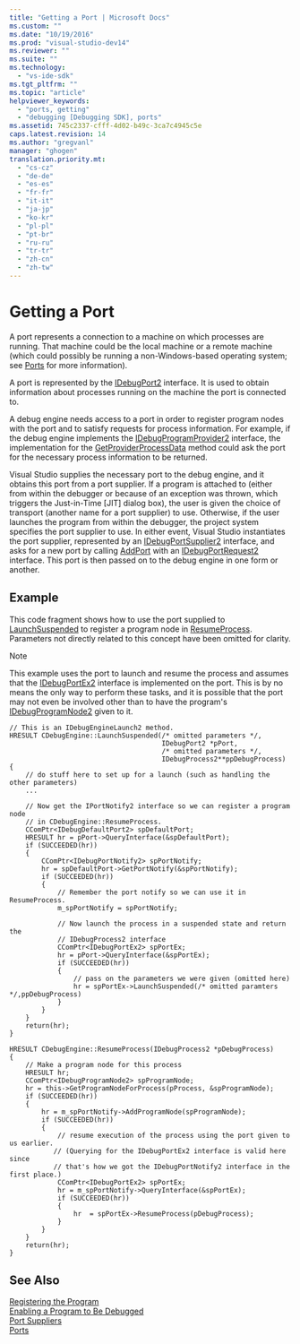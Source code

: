 ```yaml
---
title: "Getting a Port | Microsoft Docs"
ms.custom: ""
ms.date: "10/19/2016"
ms.prod: "visual-studio-dev14"
ms.reviewer: ""
ms.suite: ""
ms.technology: 
  - "vs-ide-sdk"
ms.tgt_pltfrm: ""
ms.topic: "article"
helpviewer_keywords: 
  - "ports, getting"
  - "debugging [Debugging SDK], ports"
ms.assetid: 745c2337-cfff-4d02-b49c-3ca7c4945c5e
caps.latest.revision: 14
ms.author: "gregvanl"
manager: "ghogen"
translation.priority.mt: 
  - "cs-cz"
  - "de-de"
  - "es-es"
  - "fr-fr"
  - "it-it"
  - "ja-jp"
  - "ko-kr"
  - "pl-pl"
  - "pt-br"
  - "ru-ru"
  - "tr-tr"
  - "zh-cn"
  - "zh-tw"
---
```

# Getting a Port
A port represents a connection to a machine on which processes are running. That machine could be the local machine or a remote machine (which could possibly be running a non-Windows-based operating system; see [Ports](../extensibility/ports.md) for more information).  
  
 A port is represented by the [IDebugPort2](../extensibility/idebugport2.md) interface. It is used to obtain information about processes running on the machine the port is connected to.  
  
 A debug engine needs access to a port in order to register program nodes with the port and to satisfy requests for process information. For example, if the debug engine implements the [IDebugProgramProvider2](../extensibility/idebugprogramprovider2.md) interface, the implementation for the [GetProviderProcessData](../extensibility/idebugprogramprovider2--getproviderprocessdata.md) method could ask the port for the necessary process information to be returned.  
  
 Visual Studio supplies the necessary port to the debug engine, and it obtains this port from a port supplier. If a program is attached to (either from within the debugger or because of an exception was thrown, which triggers the Just-in-Time [JIT] dialog box), the user is given the choice of transport (another name for a port supplier) to use. Otherwise, if the user launches the program from within the debugger, the project system specifies the port supplier to use. In either event, Visual Studio instantiates the port supplier, represented by an [IDebugPortSupplier2](../extensibility/idebugportsupplier2.md) interface, and asks for a new port by calling [AddPort](../extensibility/idebugportsupplier2--addport.md) with an [IDebugPortRequest2](../extensibility/idebugportrequest2.md) interface. This port is then passed on to the debug engine in one form or another.  
  
## Example  
 This code fragment shows how to use the port supplied to [LaunchSuspended](../extensibility/idebugenginelaunch2--launchsuspended.md) to register a program node in [ResumeProcess](../extensibility/idebugenginelaunch2--resumeprocess.md). Parameters not directly related to this concept have been omitted for clarity.  
  
> [!NOTE]
>  This example uses the port to launch and resume the process and assumes that the [IDebugPortEx2](../extensibility/idebugportex2.md) interface is implemented on the port. This is by no means the only way to perform these tasks, and it is possible that the port may not even be involved other than to have the program's [IDebugProgramNode2](../extensibility/idebugprogramnode2.md) given to it.  
  
```cpp#  
// This is an IDebugEngineLaunch2 method.  
HRESULT CDebugEngine::LaunchSuspended(/* omitted parameters */,  
                                      IDebugPort2 *pPort,  
                                      /* omitted parameters */,  
                                      IDebugProcess2**ppDebugProcess)  
{  
    // do stuff here to set up for a launch (such as handling the other parameters)  
    ...  
  
    // Now get the IPortNotify2 interface so we can register a program node  
    // in CDebugEngine::ResumeProcess.  
    CComPtr<IDebugDefaultPort2> spDefaultPort;  
    HRESULT hr = pPort->QueryInterface(&spDefaultPort);  
    if (SUCCEEDED(hr))  
    {  
        CComPtr<IDebugPortNotify2> spPortNotify;  
        hr = spDefaultPort->GetPortNotify(&spPortNotify);  
        if (SUCCEEDED(hr))  
        {  
            // Remember the port notify so we can use it in ResumeProcess.  
            m_spPortNotify = spPortNotify;  
  
            // Now launch the process in a suspended state and return the  
            // IDebugProcess2 interface  
            CComPtr<IDebugPortEx2> spPortEx;  
            hr = pPort->QueryInterface(&spPortEx);  
            if (SUCCEEDED(hr))  
            {  
                // pass on the parameters we were given (omitted here)  
                hr = spPortEx->LaunchSuspended(/* omitted paramters */,ppDebugProcess)  
            }  
        }  
    }  
    return(hr);  
}  
  
HRESULT CDebugEngine::ResumeProcess(IDebugProcess2 *pDebugProcess)  
{  
    // Make a program node for this process  
    HRESULT hr;  
    CComPtr<IDebugProgramNode2> spProgramNode;  
    hr = this->GetProgramNodeForProcess(pProcess, &spProgramNode);  
    if (SUCCEEDED(hr))  
    {  
        hr = m_spPortNotify->AddProgramNode(spProgramNode);  
        if (SUCCEEDED(hr))  
        {  
            // resume execution of the process using the port given to us earlier.  
           // (Querying for the IDebugPortEx2 interface is valid here since  
           // that's how we got the IDebugPortNotify2 interface in the first place.)  
            CComPtr<IDebugPortEx2> spPortEx;  
            hr = m_spPortNotify->QueryInterface(&spPortEx);  
            if (SUCCEEDED(hr))  
            {  
                hr  = spPortEx->ResumeProcess(pDebugProcess);  
            }  
        }  
    }  
    return(hr);  
}  
```  
  
## See Also  
 [Registering the Program](../extensibility/registering-the-program.md)   
 [Enabling a Program to Be Debugged](../extensibility/enabling-a-program-to-be-debugged.md)   
 [Port Suppliers](../extensibility/port-suppliers.md)   
 [Ports](../extensibility/ports.md)
